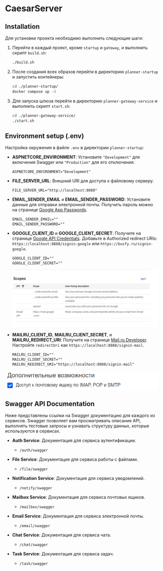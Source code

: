 # CaesarServer

## Installation

Для установки проекта необходимо выполнить следующие шаги:

1. Перейти в каждый проект, кроме `startup` и `gateway`, и выполнить скрипт `build.sh`:
    ```bash
    ./build.sh
    ```

2. После создания всех образов перейти в директорию `planner-startup` и запустить контейнеры:
    ```bash
    cd ./planner-startup/
    docker compose up -d
    ```

3. Для запуска шлюза перейти в директорию `planner-gateway-service` и выполнить скрипт `start.sh`:
    ```bash
    cd ./planner-gateway-service/
    ./start.sh
    ```

## Environment setup (.env)

Настройка окружения в файле `.env` в директории `planner-startup`:

- **ASPNETCORE_ENVIRONMENT**: Установите `"Development"` для включения Swagger или `"Production"` для его отключения.
    ```plaintext
    ASPNETCORE_ENVIRONMENT="Development"
    ```

- **FILE_SERVER_URL**: Внешний URI для доступа к файловому серверу.
    ```plaintext
    FILE_SERVER_URL="http://localhost:8080"
    ```

- **EMAIL_SENDER_EMAIL** и **EMAIL_SENDER_PASSWORD**: Установите данные для отправки электронной почты. Получить пароль можно на странице [Google App Passwords](https://myaccount.google.com/apppasswords).
    ```plaintext
    EMAIL_SENDER_EMAIL=""
    EMAIL_SENDER_PASSWORD=""
    ```

- **GOOGLE_CLIENT_ID** и **GOOGLE_CLIENT_SECRET**: Получите на странице [Google API Credentials](https://console.cloud.google.com/apis/credentials). Добавьте в Authorized redirect URIs: `https://localhost:8888/signin-google` или `https://busfy.ru/signin-google`.
    ```plaintext
    GOOGLE_CLIENT_ID=""
    GOOGLE_CLIENT_SECRET=""
    ```
  ![Google API Scopes](scopes.png)

- **MAILRU_CLIENT_ID**, **MAILRU_CLIENT_SECRET**, и **MAILRU_REDIRECT_URI**: Получите на странице [Mail.ru Developer](https://o2.mail.ru/app#). Настройте `redirectUri` как `https://localhost:8888/signin-mail`.
    ```plaintext
    MAILRU_CLIENT_ID=""
    MAILRU_CLIENT_SECRET=""
    MAILRU_REDIRECT_URI="https://localhost:8888/signin-mail"
    ```
![Mail.ru Developer](mailru.png)

## Swagger API Documentation

Ниже представлены ссылки на Swagger документацию для каждого из сервисов. Swagger позволяет вам просматривать описание API, выполнять тестовые запросы и узнавать структуру данных, которые используются в сервисах.

- **Auth Service**: Документация для сервиса аутентификации.
  - `/auth/swagger`

- **File Service**: Документация для сервиса работы с файлами.
  - `/file/swagger`

- **Notification Service**: Документация для сервиса уведомлений.
  - `/notify/swagger`

- **Mailbox Service**: Документация для сервиса почтовых ящиков.
  - `/mailbox/swagger`

- **Email Service**: Документация для сервиса электронной почты.
  - `/email/swagger`

- **Chat Service**: Документация для сервиса чата.
  - `/chat/swagger`

- **Task Service**: Документация для сервиса задач.
  - `/task/swagger`